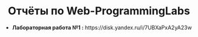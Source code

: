 <h1 align="center">
    <b>Отчёты по Web-ProgrammingLabs</b>
</h1>
<ul>
    <li>
        <b>Лабораторная работа №1 :</b> https://disk.yandex.ru/i/7UBXaPxA2yA23w
    </li>
</ul>
